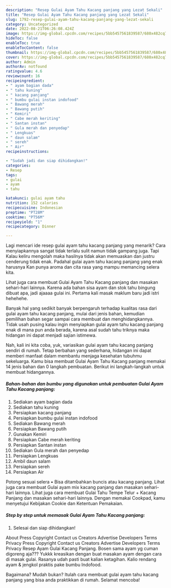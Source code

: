 ```yaml
---
description: "Resep Gulai Ayam Tahu Kacang panjang yang Lezat Sekali"
title: "Resep Gulai Ayam Tahu Kacang panjang yang Lezat Sekali"
slug: 1792-resep-gulai-ayam-tahu-kacang-panjang-yang-lezat-sekali
category: Uncategorized
date: 2022-08-21T06:26:08.424Z
image: https://img-global.cpcdn.com/recipes/5bb5457561839587/680x482cq70/gulai-ayam-tahu-kacang-panjang-foto-resep-utama.jpg
hideToc: false
enableToc: true
enableTocContent: false
thumbnail: https://img-global.cpcdn.com/recipes/5bb5457561839587/680x482cq70/gulai-ayam-tahu-kacang-panjang-foto-resep-utama.jpg
cover: https://img-global.cpcdn.com/recipes/5bb5457561839587/680x482cq70/gulai-ayam-tahu-kacang-panjang-foto-resep-utama.jpg
author: Admin
authorAv: notfound
ratingvalue: 4.6
reviewcount: 16
recipeingredient:
- " ayam bagian dada"
- " tahu kuning"
- " kacang panjang"
- " bumbu gulai instan indofood"
- " Bawang merah"
- " Bawang putih"
- " Kemiri"
- " Cabe merah keriting"
- " Santan instan"
- " Gula merah dan penyedap"
- " Lengkuas"
- " daun salam"
- " sereh"
- " Air"
recipeinstructions:

- "Sudah jadi dan siap dihidangkan!"
categories:
- Resep
tags:
- gulai
- ayam
- tahu

katakunci: gulai ayam tahu 
nutrition: 152 calories
recipecuisine: Indonesian
preptime: "PT28M"
cooktime: "PT56M"
recipeyield: "1"
recipecategory: Dinner

---
```



Lagi mencari ide resep gulai ayam tahu kacang panjang yang menarik? Cara menyiapkannya sangat tidak terlalu sulit namun tidak gampang juga. Tapi Kalau keliru mengolah maka hasilnya tidak akan memuaskan dan justru cenderung tidak enak. Padahal gulai ayam tahu kacang panjang yang enak harusnya Kan punya aroma dan cita rasa yang mampu memancing selera kita.


Lihat juga cara membuat Gulai Ayam Tahu Kacang panjang dan masakan sehari-hari lainnya. Karena ada bahan sisa ayam dan stok tahu bingung dibuat apa, jadi ajaaaa gulai ini. Pertama kali masak maklum baru jadi istri hehehehe.

Banyak hal yang sedikit banyak berpengaruh terhadap kualitas rasa dari gulai ayam tahu kacang panjang, mulai dari jenis bahan, kemudian pemilihan bahan segar sampai cara membuat dan menghidangkannya. Tidak usah pusing kalau ingin menyiapkan gulai ayam tahu kacang panjang enak di mana pun anda berada, karena asal sudah tahu triknya maka hidangan ini dapat menjadi sajian istimewa.


Nah, kali ini kita coba, yuk, variasikan gulai ayam tahu kacang panjang sendiri di rumah. Tetap berbahan yang sederhana, hidangan ini dapat memberi manfaat dalam membantu menjaga kesehatan tubuhmu sekeluarga. Kamu bisa membuat Gulai Ayam Tahu Kacang panjang memakai 14 jenis bahan dan 0 langkah pembuatan. Berikut ini langkah-langkah untuk membuat hidangannya.

<!--inarticleads1-->

##### Bahan-bahan dan bumbu yang digunakan untuk pembuatan Gulai Ayam Tahu Kacang panjang:

1. Sediakan  ayam bagian dada
1. Sediakan  tahu kuning
1. Persiapkan  kacang panjang
1. Persiapkan  bumbu gulai instan indofood
1. Sediakan  Bawang merah
1. Persiapkan  Bawang putih
1. Gunakan  Kemiri
1. Persiapkan  Cabe merah keriting
1. Persiapkan  Santan instan
1. Sediakan  Gula merah dan penyedap
1. Persiapkan  Lengkuas
1. Ambil  daun salam
1. Persiapkan  sereh
1. Persiapkan  Air


Potong sesuai selera • Bisa ditambahkan buncis atau kacang panjang. Lihat juga cara membuat Gulai ayam mix kacang panjang dan masakan sehari-hari lainnya. Lihat juga cara membuat Gulai Tahu Tempe Telur + Kacang Panjang dan masakan sehari-hari lainnya. Dengan memakai Cookpad, kamu menyetujui Kebijakan Cookie dan Ketentuan Pemakaian. 

<!--inarticleads2-->

##### Step by step untuk memasak Gulai Ayam Tahu Kacang panjang:


1. Selesai dan siap dihidangkan!

About Press Copyright Contact us Creators Advertise Developers Terms Privacy Press Copyright Contact us Creators Advertise Developers Terms Privacy Resep Ayam Gulai Kacang Panjang. Bosen sama ayam yg cuman digoreng aja??? Yukkk kreasikan dengan buat masakan ayam dengan cara di masak gulai. Rasanya udah pasti buat kalian ketagihan. Kalio rendang ayam &amp; jengkol praktis pake bumbu Indofood. 

Bagaimana? Mudah bukan? Itulah cara membuat gulai ayam tahu kacang panjang yang bisa anda praktikkan di rumah. Selamat mencoba!
